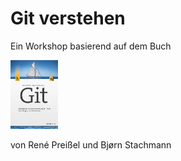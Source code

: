 # Git verstehen

Ein Workshop basierend auf dem Buch

<img src="sections/workshop-git-buch/git-buch.jpg" width="15%"/>

von René Preißel und Bjørn Stachmann
